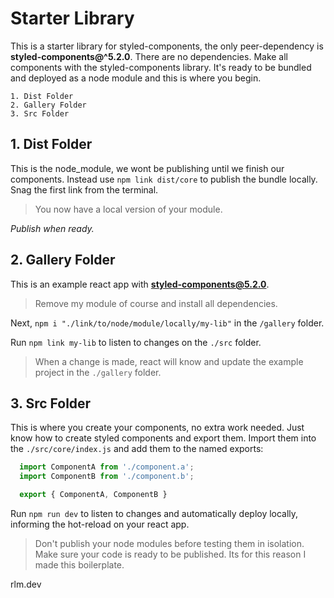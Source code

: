# Starter Library

This is a starter library for styled-components, the only peer-dependency is **styled-components@^5.2.0**. There are no dependencies. Make all components with the styled-components library. It's ready to be bundled and deployed as a node module and this is where you begin.

    1. Dist Folder
    2. Gallery Folder
    3. Src Folder

## 1. Dist Folder

This is the node_module, we wont be publishing until we finish our components. Instead use `npm link dist/core` to publish the bundle locally. Snag the first link from the terminal.

> You now have a local version of your module.

_Publish when ready._

## 2. Gallery Folder

This is an example react app with **styled-components@5.2.0**.

> Remove my module of course and install all dependencies.

Next, `npm i "./link/to/node/module/locally/my-lib"` in the `/gallery` folder.

Run `npm link my-lib` to listen to changes on the `./src` folder.

> When a change is made, react will know and update the example project in the `./gallery` folder.

## 3. Src Folder

This is where you create your components, no extra work needed. Just know how to create styled components and export them. Import them into the `./src/core/index.js` and add them to the named exports:

```JavaScript
  import ComponentA from './component.a';
  import ComponentB from './component.b';

  export { ComponentA, ComponentB }
```

Run `npm run dev` to listen to changes and automatically deploy locally, informing the hot-reload on your react app.

> Don't publish your node modules before testing them in isolation. Make sure your code is ready to be published. Its for this reason I made this boilerplate.

rlm.dev
